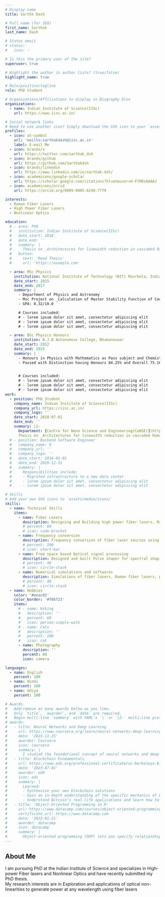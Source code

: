 ```yaml
---
# Display name
title: Sarthk Dash

# Full name (for SEO)
first_name: Sarthak
last_name: Dash

# Status emoji
# status:
#   icon: 💡

# Is this the primary user of the site?
superuser: true

# Highlight the author in author lists? (true/false)
highlight_name: true

# Role/position/tagline
role: PhD Student

# Organizations/Affiliations to display in Biography blox
organizations:
  - name: Indian Institute of Science(IISc)
    url: https://www.iisc.ac.in/

# Social network links
# Need to use another icon? Simply download the SVG icon to your `assets/media/icons/` folder.
profiles:
  - icon: at-symbol
    url: 'mailto:sarthakdash@iisc.ac.in'
    label: E-mail Me
  - icon: brands/x
    url: https://twitter.com/sarthak_dsh
  - icon: brands/github
    url: https://github.com/Sarthakdsh
  - icon: brands/linkedin
    url: https://www.linkedin.com/in/sarthak-dsh/
  - icon: academicons/google-scholar
    url: https://scholar.google.com/citations?hl=en&user=U-FlM8sAAAAJ
  - icon: academicons/orcid
    url: https://orcid.org/0009-0005-6248-7779

interests:
  - Raman Fiber Lasers
  - High Power Fiber Lasers
  - Nonlinear Optics

education:
  # - area: PhD
  #   institution: Indian Institute of Science(IISc)
  #   date_start: 2018
  #   date_end: ''
  #   summary: |
  #     Thesis on _Architectures for linewidth reduction in cascaded Raman fiber lasers and applications_. Supervised by [Prof V.R. Supradeepa](https://www.cense.iisc.ac.in/supradeepa-v-r). 
  #   button:
  #     text: 'Read Thesis'
  #     url: 'https://example.com'

  - area: MSc Physics
    institution: National Institute of Technology (NIT) Rourkela, India
    date_start: 2015
    date_end: 2017
    summary: |
      - Department of Physics and Astronomy
      - Msc Project on _Calculation of Master Stability Function of Coupled Chaotic Systems_
      - GPA: 8.32/10.0

      # Courses included:
      # - lorem ipsum dolor sit amet, consectetur adipiscing elit
      # - lorem ipsum dolor sit amet, consectetur adipiscing elit
      # - lorem ipsum dolor sit amet, consectetur adipiscing elit

  - area: BSc Physics Honours
    institution: B.J.B Autonomous College, Bhubaneswar
    date_start: 2012
    date_end: 2015
    summary: |
      -	Honours in Physics with Mathematics as Pass subject and Chemistry as elective.
      -	Passed with Distinction having Honours 84.25% and Overall 75.16%

      
      # Courses included:
      # - lorem ipsum dolor sit amet, consectetur adipiscing elit
      # - lorem ipsum dolor sit amet, consectetur adipiscing elit
      # - lorem ipsum dolor sit amet, consectetur adipiscing elit
work:
  - position: PhD Student
    company_name: Indian Institute of Science(IISc)
    company_url: https://iisc.ac.in/
    company_logo: ''
    date_start: 2018-07-01
    date_end: ''
    summary: |2-
      Depaetment: [Centre for Nano Science and Engineering(CeNSE)](https://www.cense.iisc.ac.in/)
      Thesis on _Architectures for linewidth reduction in cascaded Raman fiber lasers and applications_. Supervised by [Prof V.R. Supradeepa](https://www.cense.iisc.ac.in/supradeepa-v-r).
  # - position: Backend Software Engineer
  #   company_name: X
  #   company_url: ''
  #   company_logo: ''
  #   date_start: 2016-01-01
  #   date_end: 2020-12-31
  #   summary: |
  #     Responsibilities include:
  #     - Migrated infrastructure to a new data center
  #     - lorem ipsum dolor sit amet, consectetur adipiscing elit
  #     - lorem ipsum dolor sit amet, consectetur adipiscing elit

# Skills
# Add your own SVG icons to `assets/media/icons/`
skills:
  - name: Technical Skills
    items:
      - name: Fiber Lasers
        description: Designing and Building high power fiber lasers, Raman fiber lasers, Supercontinuum
        # percent: 80
        # icon: code-bracket
      - name: Frequency conversion
        description: Frequency conversion of fiber laser sources using crystals such as PPLN, LBO, BBO
        # percent: 100
        # icon: chart-bar
      - name: Free space based Optical signal processing
        description: Designed and built Pulse shaper for spectral shaping, grating based tunable filters, free space demultiplexers and beam combining systems
        # percent: 40
        # icon: circle-stack
      - name: Numerical simulations and softwares
        description: Simulations of fiber lasers, Raman fiber lasers, pulse propagation in fibers, second harmonic generation in crytals. Fluent in Python , Julia, Matlab
        # percent: 40
        # icon: circle-stack
  - name: Hobbies
    color: '#eeac02'
    color_border: '#f0bf23'
    items:
      # - name: Hiking
      #   description: ''
      #   percent: 60
      #   icon: person-simple-walk
      # - name: Cats
      #   description: ''
      #   percent: 100
      #   icon: cat
      - name: Photography
        description: ''
        percent: 80
        icon: camera

languages:
  - name: English
    percent: 100
  - name: Hindi
    percent: 100
  - name: Odiya
    percent: 100

# Awards.
#   Add/remove as many awards below as you like.
#   Only `title`, `awarder`, and `date` are required.
#   Begin multi-line `summary` with YAML's `|` or `|2-` multi-line prefix and indent 2 spaces below.
# awards:
#   - title: Neural Networks and Deep Learning
#     url: https://www.coursera.org/learn/neural-networks-deep-learning
#     date: '2023-11-25'
#     awarder: Coursera
#     icon: coursera
#     summary: |
#       I studied the foundational concept of neural networks and deep learning. By the end, I was familiar with the significant technological trends driving the rise of deep learning; build, train, and apply fully connected deep neural networks; implement efficient (vectorized) neural networks; identify key parameters in a neural network’s architecture; and apply deep learning to your own applications.
#   - title: Blockchain Fundamentals
#     url: https://www.edx.org/professional-certificate/uc-berkeleyx-blockchain-fundamentals
#     date: '2023-07-01'
#     awarder: edX
#     icon: edx
#     summary: |
#       Learned:
#       - Synthesize your own blockchain solutions
#       - Gain an in-depth understanding of the specific mechanics of Bitcoin
#       - Understand Bitcoin’s real-life applications and learn how to attack and destroy Bitcoin, Ethereum, smart contracts and Dapps, and alternatives to Bitcoin’s Proof-of-Work consensus algorithm
#   - title: 'Object-Oriented Programming in R'
#     url: https://www.datacamp.com/courses/object-oriented-programming-with-s3-and-r6-in-r
#     certificate_url: https://www.datacamp.com
#     date: '2023-01-21'
#     awarder: datacamp
#     icon: datacamp
#     summary: |
#       Object-oriented programming (OOP) lets you specify relationships between functions and the objects that they can act on, helping you manage complexity in your code. This is an intermediate level course, providing an introduction to OOP, using the S3 and R6 systems. S3 is a great day-to-day R programming tool that simplifies some of the functions that you write. R6 is especially useful for industry-specific analyses, working with web APIs, and building GUIs.
---
```


## About Me

I am pursuing PhD at the Indian Institute of Science and specializes in High-power Fiber lasers and Nonlinear Optics and have recently submitted my PhD thesis.\
My research interests are in Exploration and applications of optical non-linearities to generate power at any wavelength using  fiber lasers



